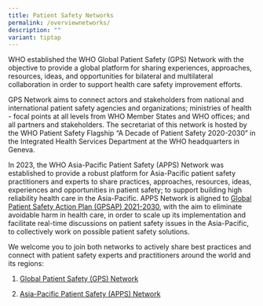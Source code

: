 ```yaml
---
title: Patient Safety Networks
permalink: /overviewnetworks/
description: ""
variant: tiptap
---
```

<p>WHO established the WHO Global Patient Safety (GPS) Network with the objective
to provide a global platform for sharing experiences, approaches, resources,
ideas, and opportunities for bilateral and multilateral collaboration in
order to support health care safety improvement efforts.</p>
<p>GPS Network aims to connect actors and stakeholders from national and
international patient safety agencies and organizations; ministries of
health - focal points at all levels from WHO Member States and WHO offices;
and all partners and stakeholders. The secretariat of this network is hosted
by the WHO Patient Safety Flagship “A Decade of Patient Safety 2020-2030”
in the Integrated Health Services Department at the WHO headquarters in
Geneva.</p>
<p>In 2023, the WHO Asia-Pacific Patient Safety (APPS) Network was established
to provide a robust platform for Asia-Pacific patient safety practitioners
and experts to share practices, approaches, resources, ideas, experiences
and opportunities in patient safety; to support building high reliability
health care in the Asia-Pacific. APPS Network is aligned to <a href="https://www.who.int/teams/integrated-health-services/patient-safety/policy/global-patient-safety-action-plan" rel="noopener noreferrer nofollow" target="_blank">Global Patient Safety Action Plan (GPSAP) 2021-2030</a>,
with the aim to eliminate avoidable harm in health care, in order to scale
up its implementation and facilitate real-time discussions on patient safety
issues in the Asia-Pacific, to collectively work on possible patient safety
solutions.</p>
<p>We welcome you to join both networks to actively share best practices
and connect with patient safety experts and practitioners around the world
and its regions:</p>
<ol data-tight="true" class="tight">
<li>
<p><a href="https://ihshub.org/topics/4216/feed" rel="noopener nofollow" target="_blank">Global Patient Safety (GPS) Network</a>
</p>
</li>
<li>
<p><a href="https://ihshub.org/topics/4293/feed" rel="noopener nofollow" target="_blank">Asia-Pacific Patient Safety (APPS) Network</a>
</p>
</li>
</ol>
<p></p>
